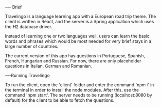 --- Brief

Travelingo is a language learning app with a European road trip theme. The client is written in React, and the server is a Spring application which uses the H2 database driver.

Instead of learning one or two languages well, users can learn the basic words and phrases which would be most needed for very brief stays in a large number of countries.

The current version of this app has questions in Portuguese, Spanish, French, Hungarian and Russian. For now, there are only placeholder questions in Italian, German and Romanian.

---Running Travelingo

To run the client, open the 'client' folder and enter the command 'npm i' in the terminal in order to install the node modules. After this, use the command 'npm start'. The server needs to be running (localhost:8080 by default) for the client to be able to fetch the questions.